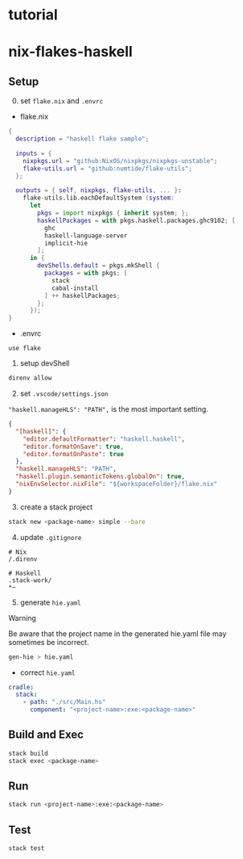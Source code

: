 # tutorial
# nix-flakes-haskell

## Setup

0. set `flake.nix` and `.envrc`

- flake.nix

```nix
{
  description = "haskell flake sample";

  inputs = {
    nixpkgs.url = "github:NixOS/nixpkgs/nixpkgs-unstable";
    flake-utils.url = "github:numtide/flake-utils";
  };

  outputs = { self, nixpkgs, flake-utils, ... }:
    flake-utils.lib.eachDefaultSystem (system:
      let
        pkgs = import nixpkgs { inherit system; };
        haskellPackages = with pkgs.haskell.packages.ghc9102; [
          ghc
          haskell-language-server
          implicit-hie
        ];
      in {
        devShells.default = pkgs.mkShell {
          packages = with pkgs; [
            stack
            cabal-install
          ] ++ haskellPackages;
        };
      });
}
```

- .envrc

```
use flake
```

1. setup devShell

```sh
direnv allow
```

2. set `.vscode/settings.json`

`"haskell.manageHLS": "PATH",` is the most important setting.

```json
{
  "[haskell]": {
    "editor.defaultFormatter": "haskell.haskell",
    "editor.formatOnSave": true,
    "editor.formatOnPaste": true
  },
  "haskell.manageHLS": "PATH",
  "haskell.plugin.semanticTokens.globalOn": true,
  "nixEnvSelector.nixFile": "${workspaceFolder}/flake.nix"
}
```

3. create a stack project

```sh
stack new <package-name> simple --bare
```

4. update `.gitignore`

```
# Nix
/.direnv

# Haskell
.stack-work/
*~
```

5. generate `hie.yaml`

> [!WARNING]
> Be aware that the project name in the generated hie.yaml file may sometimes be incorrect.

```sh
gen-hie > hie.yaml
```

- correct `hie.yaml`

```yaml
cradle:
  stack:
    - path: "./src/Main.hs"
      component: "<project-name>:exe:<package-name>"
```

## Build and Exec

```sh
stack build
stack exec <package-name>
```

## Run

```sh
stack run <project-name>:exe:<package-name>
```

## Test

```sh
stack test
```
